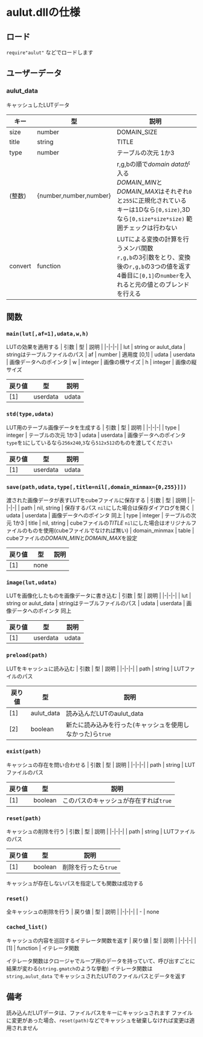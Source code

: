# aulut.dllの仕様

## ロード
`require"aulut"` などでロードします

## ユーザーデータ
### aulut_data
キャッシュしたLUTデータ

| キー | 型 | 説明 |
|-|-|-|
| size    | number                 | DOMAIN_SIZE
| title   | string                 | TITLE
| type    | number                 | テーブルの次元 1か3
| (整数)  | {number,number,number} | r,g,bの順で*domain data*が入る<br>*DOMAIN_MIN*と*DOMAIN_MAX*はそれぞれ`0`と`255`に正規化されている<br>キーは1Dなら`[0,size)`,3Dなら`[0,size*size*size)` 範囲チェックは行わない
| convert | function               |  LUTによる変換の計算を行うメンバ関数<br>`r,g,b`の3引数をとり、変換後の`r,g,b`の3つの値を返す<br>4番目に`[0,1]`の`number`を入れると元の値とのブレンドを行える

## 関数
### `main(lut[,af=1],udata,w,h)`
LUTの効果を適用する
| 引数 | 型 | 説明 |
|-|-|-|
| lut    | string or aulut_data | stringはテーブルファイルのパス
| af     | number               | 適用度 [0,1]
| udata  | userdata             | 画像データへのポインタ
| w      | integer              | 画像の横サイズ
| h      | integer              | 画像の縦サイズ

| 戻り値 | 型 | 説明 |
|-|-|-|
| [1] | userdata             | udata

### `std(type,udata)`
LUT用のテーブル画像データを生成する
| 引数 | 型 | 説明 |
|-|-|-|
| type   | integer  | テーブルの次元 1か3
| udata  | userdata | 画像データへのポインタ `type`を`1`にしているなら`256x240`,`3`なら`512x512`のものを渡してください

| 戻り値 | 型 | 説明 |
|-|-|-|
| [1] | userdata | udata

### `save(path,udata,type[,title=nil[,domain_minmax={0,255}]])`
渡された画像データが表すLUTをcubeファイルに保存する
| 引数 | 型 | 説明 |
|-|-|-|
| path          | nil, string | 保存するパス `nil`にした場合は保存ダイアログを開く
| udata         | userdata    | 画像データへのポインタ 同上
| type          | integer     | テーブルの次元 1か3
| title         | nil, string | cubeファイルの*TITLE* `nil`にした場合はオリジナルファイルのものを使用(cubeファイルでなければ無い)
| domain_minmax | table       | cubeファイルの*DOMAIN_MIN*と*DOMAIN_MAX*を設定

| 戻り値 | 型 | 説明 |
|-|-|-|
| [1] | none

### `image(lut,udata)`
LUTを画像化したものを画像データに書き込む
| 引数 | 型 | 説明 |
|-|-|-|
| lut    | string or aulut_data | stringはテーブルファイルのパス
| udata  | userdata             | 画像データへのポインタ 同上

| 戻り値 | 型 | 説明 |
|-|-|-|
| [1] | userdata             | udata


### `preload(path)`
LUTをキャッシュに読み込む
| 引数 | 型 | 説明 |
|-|-|-|
| path    | string     | LUTファイルのパス

| 戻り値 | 型 | 説明 |
|-|-|-|
| [1] | aulut_data | 読み込んだLUTのaulut_data
| [2] | boolean    | 新たに読み込みを行った(キャッシュを使用しなかった)ら`true`


### `exist(path)`
キャッシュの存在を問い合わせる
| 引数 | 型 | 説明 |
|-|-|-|
| path   | string  | LUTファイルのパス

| 戻り値 | 型 | 説明 |
|-|-|-|
| [1] | boolean | このパスのキャッシュが存在すれば`true`

### `reset(path)`
キャッシュの削除を行う
| 引数 | 型 | 説明 |
|-|-|-|
| path   | string  | LUTファイルのパス

| 戻り値 | 型 | 説明 |
|-|-|-|
| [1] | boolean | 削除を行ったら`true`

キャッシュが存在しないパスを指定しても関数は成功する

### `reset()`
全キャッシュの削除を行う
| 戻り値 | 型 | 説明 |
|-|-|-|
| - | none

### `cached_list()`
キャッシュの内容を巡回するイテレータ関数を返す
| 戻り値 | 型 | 説明 |
|-|-|-|
| [1] | function | イテレータ関数

イテレータ関数はクロージャでループ用のデータを持っていて、呼び出すごとに結果が変わる(`string.gmatch`のような挙動)
イテレータ関数は `string,aulut_data` でキャッシュされたLUTのファイルパスとデータを返す

## 備考
読み込んだLUTデータは、ファイルパスをキーにキャッシュされます
ファイルに変更があった場合、`reset(path)`などでキャッシュを破棄しなければ変更は適用されません
